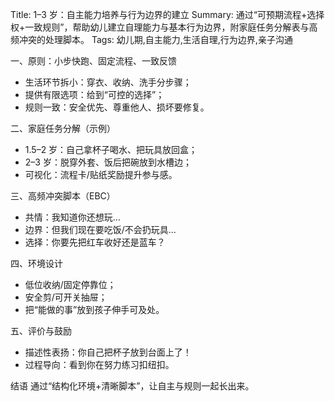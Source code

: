 Title: 1–3 岁：自主能力培养与行为边界的建立
Summary: 通过“可预期流程+选择权+一致规则”，帮助幼儿建立自理能力与基本行为边界，附家庭任务分解表与高频冲突的处理脚本。
Tags: 幼儿期,自主能力,生活自理,行为边界,亲子沟通

一、原则：小步快跑、固定流程、一致反馈
- 生活环节拆小：穿衣、收纳、洗手分步骤；
- 提供有限选项：给到“可控的选择”；
- 规则一致：安全优先、尊重他人、损坏要修复。

二、家庭任务分解（示例）
- 1.5–2 岁：自己拿杯子喝水、把玩具放回盒；
- 2–3 岁：脱穿外套、饭后把碗放到水槽边；
- 可视化：流程卡/贴纸奖励提升参与感。

三、高频冲突脚本（EBC）
- 共情：我知道你还想玩…
- 边界：但我们现在要吃饭/不会扔玩具…
- 选择：你要先把红车收好还是蓝车？

四、环境设计
- 低位收纳/固定停靠位；
- 安全剪/可开关抽屉；
- 把“能做的事”放到孩子伸手可及处。

五、评价与鼓励
- 描述性表扬：你自己把杯子放到台面上了！
- 过程导向：看到你在努力练习扣纽扣。

结语
通过“结构化环境+清晰脚本”，让自主与规则一起长出来。

